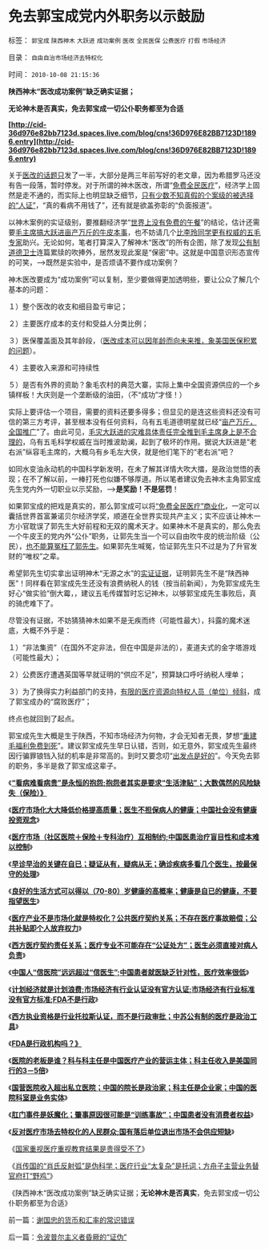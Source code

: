 # 免去郭宝成党内外职务以示鼓励

标签： `郭宝成` `陕西神木` `大跃进` `成功案例` `医改` `全民医保` `公费医疗` `打假` `市场经济` 

目录： `自由自治市场经济去特权化`

时间： `2010-10-08 21:15:36`

**陕西神木“医改成功案例”缺乏确实证据；**

**无论神木是否真实，免去郭宝成一切公仆职务都至为合适**

**[http://cid-36d976e82bb7123d.spaces.live.com/blog/cns!36D976E82BB7123D!1896.entry](http://cid-36d976e82bb7123d.spaces.live.com/blog/cns!36D976E82BB7123D!1896.entry)**

关于[医改的话题只](../../../2010/7/23/西方的医生对病人负责，中国的医生对院长负责.md)发了一半，大部分是两三年前写好的老文章，因为希腊罗马还没有告一段落，暂时停发。对于所谓的神木医改，所谓“[免费全民医疗](../../../2010/7/13/医疗被黑暗！西方医疗（社区＋保险＋医院）；医患矛盾.md)”，经济学上固然是走不通的，而实际上也明显缺乏细节，[只有少数不知真假的个案级的被选择的“人证”](../../../2009/4/4/期望，预期和选择性体验；有调查也没有发言权.md)，“真的看病不用钱了”，还有就是欲盖弥彰的“负面报道”。

以神木案例的实证级别，要推翻经济学“[世界上没有免费的午餐](../../../2009/6/3/朝鲜是个天堂，衣食住行减肥死都免费.md)”的结论，估计还需要[毛主席搞大跃进亩产万斤的牛皮本事](../../../2009/8/4/城乡人口比例边际达成人道主义灾难的三个充分条件.md)，也不妨请几个[比李玲同学更有权威的五毛专家](../../../2007/11/24/评李玲医改：混乱的政府责任，混淆的行业角色.md)助兴。无论如何，笔者打算深入了解神木“医改”的所有企图，除了发现[公有制道德卫士](../../../2010/8/3/国家重视医疗重视教育结果是贵得受不了.md)连篇累牍的吹捧外，居然发现此案是“保密”中。这就是中国意识形态宣传的可笑，——>既然是实验中，是否烦请不要作成功案例？

神木医改要成为“成功案例”可以复制，至少要做得更加透明些，要让公众了解几个基本的问题：

１）整个医改的收支和细目盈亏审记；

２）主要医疗成本的支付和受益人分类比例；

３）医保覆盖面及其年龄段，（[医改成本可以因年龄而向未来推，象美国医保积累的问题](../../../2010/7/15/美国医保挺成功，为什么要改？.md)）。

４）主要收入来源和可持续性

５）是否有外界的资助？象毛农村的典范大寨，实际上集中全国资源供应的一个乡镇样板！大庆则是一个垄断级的油田，（不“成功”才怪！）

实际上要评估一个项目，需要的资料还要多得多；但显见的是连这些资料还没有可信的第三方考评，甚至根本没有任何资料，乌有五毛道德明星就已经“[亩产万斤，全国推广](../../../2009/8/2/英属孟加拉两次大饥荒和经济学家的良心.md)”了。由此可见，[毛灾大跃进的灾难具体责任完全推到毛主席身上是不合理的](../../../2009/7/5/历史责任归咎于毛主席是不公正的.md)，乌有五毛科学权威在当时推波助澜，起到了极坏的作用。据说大跃进是“老右派”纵容毛主席的，大概乌有乡毛左大侠，就是他们笔下的“老右派”吧？

如同水变油永动机的中国科学新发明，在未了解其详情大吹大擂，是政治觉悟的表现；在不了解以前，一棒打死也似嫌不够厚道。所以笔者建议免去神木主角郭宝成先生党内外一切职业以示奖励，——>**是奖励！不是惩罚**！

如果郭宝成的把戏是真实的，那么郭宝成可以将[“免费全民医疗”商业化](../../../2010/7/12/“医疗是公共产品”等于“医疗是特权待遇”.md)，一定可以囊括世界首富兼诺贝尔经济学奖，顺道在全世界实现共产主义；实不应该让神木一方小官耽误了郭先生大好前程和无双的魔术天才。如果神木不是真实的，那么免去一个牛皮王的党内外“公仆”职务，让郭先生当一个可以自由吹牛皮的统治阶级（公民），[也不能算冤枉了郭先生](../../../2010/7/23/疑过从有得廉政，疑罪从无保平安.md)。如果郭先生喊冤，恰证郭先生只不过是为了升官发财的“唯权”之辈。

希望郭先生切实拿出证明神木“无源之水”的[实证证据](../../../2010/6/22/你的实证不是我的实证;实证主义也是理性主义.md)，证明郭先生不是“陕西神医”！同样看在郭宝成先生还没有浪费纳税人的钱（按当前新闻），为免郭宝成先生好心“做实验”倒大霉，，建议五毛传媒暂时忘记神木，以够郭宝成先生事败后，真的骑虎难下了。

尽管没有证据，不妨猜猜神木如果不是无疾而终（可能性最大），抖露的魔术迷底，大概不外乎是：

１）“非法集资”（在国外不定非法，但在中国是非法的），麦道夫式的金字塔游戏（可能性最大）；

２）公费医疗遭遇英国等早就证明的“供应不足”，预算缺口呼吁纳税人埋单；

３）为了换得实力利益部门的支持，[有限的医疗资源向特权人员（单位）倾斜](../../../2010/7/15/我国医疗行业现状；四类医院的“医改”处境.md)，成了郭宝成办的“腐败医疗”；

终点也就回到了起点。

郭宝成先生大概是生于陕西，不知市场经济为何物，才会无知者无畏，梦想“[重建毛福利免费到死](../../../2009/8/4/免费减肥的苏联人民非常有钱.md)”。建议郭宝成先生早日认错，否则，如无意外，郭宝成先生最终因行骗罪锒铛入狱的机率是非常高的。到时又要念叨“[出发点是好的](../../../2009/9/23/孟荀人之初善恶之争及“行之初意本善”.md)”。今天免去郭的职务，多半是救了郭宝成这辈子。

《[**“看病难看病贵”是永恒的抱怨;抱怨者其实是要求“生活津贴”；大数偶然的风险缺失（保险）》**](../../../2010/7/21/“看病难看病贵”是永恒的抱怨;.md)

《[**医疗市场化大大降低价格提高质量；医生不担保病人的健康；中国社会没有健康投资观念**](../../../2010/7/21/中国社会没有健康投资的市场意识.md)》

《[**医疗市场（社区医院＋保险＋专科治疗）互相制约;中国医患治疗盲目性和成本难以控制**](../../../2010/7/23/中国缺乏医疗市场互相制约的常识.md)》

《[**早诊早治的关键在自已；疑证从有，疑病从无；确诊疾病多看几个医生，按最保守的处理**](../../../2010/7/23/早诊早治的关键在自已；疑证从有，疑病从无.md)》

《[**良好的生活方式可以得以（70-80）岁健康的高概率；健康是自已的健康，不要指望医生**](../../../2010/7/23/良好的生活方式，健康是自已的健康.md)》

《[**医疗产业不是市场化就是特权化？公共医疗契约关系；不存在医疗事故赔偿；公共补贴即个人放弃权力**](../../../2010/7/23/医疗产业不是市场化就是特权化.md)》

《[**西方医疗契约责任关系；医疗专业不可能存在“公证处方”；医生必须直接对病人负责**](../../../2010/7/23/西方的医生对病人负责，中国的医生对院长负责.md)》

《[**中国人“信医院”远远超过“信医生”;中国患者就医缺乏针对性，医疗效率很低**](../../../2010/7/30/医疗行业的职业生态;中国人“信医院”超过“信医生”.md)》

《[**计划经济就是计划浪费;市场经济有行业认证没有官方认证;市场经济有行业标准没有官方标准;FDA不是行政**](../../../2010/7/30/市场经济没有官方认证;FDA不是行政管制.md)》

《[**西方执业资格是行业托拉斯认证，而不是行政审批；中苏公有制的医疗是政治工具**](../../../2010/7/30/西方执业资格是行业托拉斯认证，而不是行政审批.md)》

《[**FDA是行政机构吗？》**](../../../2010/7/30/FDA是行政机构吗.md)

《[**医院的老板是谁？科与科主任是中国医疗产业的营运主体；科主任收入是美国同行的3－5倍**](../../../2010/8/1/医院的老板是谁？科主任收入是美国同行的3－5倍.md)》

《[**国营医院收入超出私立医院；中国的院长是政治家；科主任是企业家；中国的医院科室是业务实体**](../../../2010/8/1/医院院长是政治家；科主任是企业家商人.md)》

《[**肛门事件是妖魔化；肇事原因很可能是“训练事故”；中国患者没有消费者权益**](../../../2010/8/3/肛门事件很可能是妖魔化“教学事故”.md)》

《[**反对医疗市场去特权化的人民群众;国有落后单位退出市场不会供应短缺**](../../../2010/8/3/反对医疗市场去特权化的人民群众.md)》

《[国家重视医疗重视教育结果是贵得受不了](../../../2010/8/3/国家重视医疗重视教育结果是贵得受不了.md)》

《[肖传国的“肖氏反射弧”是伪科学；医疗行业“太复杂”是托词；方舟子主营业务替官府打“野鸡”](../../../2010/10/1/中医手术“肖传国反射弧”非方舟子要打的野鸡.md)》

《陕西神木“医改成功案例”缺乏确实证据；**无论神木是否真实**，免去郭宝成一切公仆职务都至为合适》



前一篇：[谢国忠的货币和汇率的常识错误](../../../2010/10/8/谢国忠的货币和汇率的常识错误.md)

后一篇：[令波普尔主义者昏厥的“证伪”](../../../2010/10/9/令波普尔主义者昏厥的“证伪”.md)